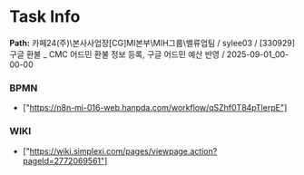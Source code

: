 # Task Info

**Path:** 카페24(주)\본사사업장\[CG]MI본부\MIH그룹\밸류업팀 / sylee03 / [330929] 구글 환불 _ CMC 어드민 환불 정보 등록, 구글 어드민 예산 반영 / 2025-09-01_00-00-00

### BPMN
- ["https://n8n-mi-016-web.hanpda.com/workflow/qSZhf0T84pTlerpE"]

### WIKI
- ["https://wiki.simplexi.com/pages/viewpage.action?pageId=2772069561"]

